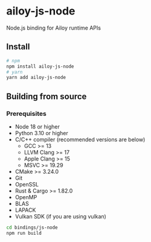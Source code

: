 # ailoy-js-node

Node.js binding for Ailoy runtime APIs

## Install
```bash
# npm
npm install ailoy-js-node
# yarn
yarn add ailoy-js-node
```

## Building from source

### Prerequisites

- Node 18 or higher
- Python 3.10 or higher
- C/C++ compiler
  (recommended versions are below)
  - GCC >= 13
  - LLVM Clang >= 17
  - Apple Clang >= 15
  - MSVC >= 19.29
- CMake >= 3.24.0
- Git
- OpenSSL
- Rust & Cargo >= 1.82.0
- OpenMP
- BLAS
- LAPACK
- Vulkan SDK (if you are using vulkan)

```bash
cd bindings/js-node
npm run build
```
